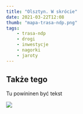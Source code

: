 ```yaml
---
title: "Olsztyn. W skrócie"
date: 2021-03-22T12:08
thumb: "mapa-trasa-ndp.png"
tags: 
    - trasa-ndp
    - drogi
    - inwestycje
    - nagorki
    - jaroty
---
```


## Także tego

Tu powininen być tekst

<img src="assets/img/mapa-trasa-ndp.png">
